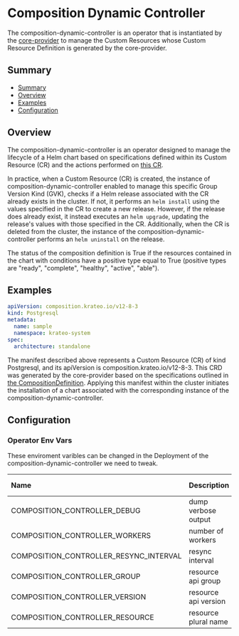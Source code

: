 # Composition Dynamic Controller
The composition-dynamic-controller is an operator that is instantiated by the [core-provider](https://github.com/krateoplatformops/core-provider) to manage the Custom Resources whose Custom Resource Definition is generated by the core-provider.

## Summary

- [Summary](#summary)
- [Overview](#overview)
- [Examples](#examples)
- [Configuration](#configuration)
  

## Overview

The composition-dynamic-controller is an operator designed to manage the lifecycle of a Helm chart based on specifications defined within its Custom Resource (CR) and the actions performed on [this CR](https://github.com/krateoplatformops/core-provider/blob/1233e2a80ebaa4ef7816596b27f64d820e9b2f26/testdata/compositiondefinition-postgresql-oci.yaml).

In practice, when a Custom Resource (CR) is created, the instance of composition-dynamic-controller enabled to manage this specific Group Version Kind (GVK), checks if a Helm release associated with the CR already exists in the cluster. If not, it performs an `helm install` using the values specified in the CR to create a new release. However, if the release does already exist, it instead executes an `helm upgrade`, updating the release's values with those specified in the CR. Additionally, when the CR is deleted from the cluster, the instance of the composition-dynamic-controller performs an `helm uninstall` on the release.

The status of the composition definition is True if the resources contained in the chart with conditions have a positive type equal to True (positive types are "ready", "complete", "healthy", "active", "able").

## Examples

```yaml
apiVersion: composition.krateo.io/v12-8-3
kind: Postgresql
metadata:
  name: sample
  namespace: krateo-system
spec:
  architecture: standalone
```

The manifest described above represents a Custom Resource (CR) of kind Postgresql, and its apiVersion is composition.krateo.io/v12-8-3. This CRD was generated by the core-provider based on the specifications outlined in [the CompositionDefinition](https://github.com/krateoplatformops/core-provider/blob/1233e2a80ebaa4ef7816596b27f64d820e9b2f26/testdata/compositiondefinition-postgresql-oci.yaml). Applying this manifest within the cluster initiates the installation of a chart associated with the corresponding instance of the composition-dynamic-controller. 

## Configuration

### Operator Env Vars

These enviroment varibles can be changed in the Deployment of the composition-dynamic-controller we need to tweak.

| Name                                   | Description                | Default Value |
|:---------------------------------------|:---------------------------|:--------------|
| COMPOSITION_CONTROLLER_DEBUG           | dump verbose output        | false         |
| COMPOSITION_CONTROLLER_WORKERS         | number of workers          | 1             |
| COMPOSITION_CONTROLLER_RESYNC_INTERVAL | resync interval            | 3m            |
| COMPOSITION_CONTROLLER_GROUP           | resource api group         |               |
| COMPOSITION_CONTROLLER_VERSION         | resource api version       |               |
| COMPOSITION_CONTROLLER_RESOURCE        | resource plural name       |               |


